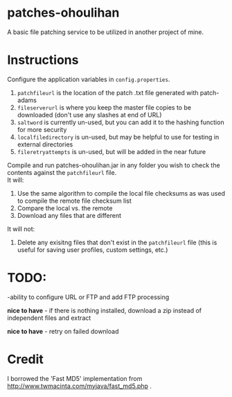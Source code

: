 # patches-ohoulihan
A basic file patching service to be utilized in another project of mine.

# Instructions
Configure the application variables in `config.properties`.
1. `patchfileurl` is the location of the patch .txt file generated with patch-adams
2. `fileserverurl` is where you keep the master file copies to be downloaded (don't use any slashes at end of URL)
3. `saltword` is currently un-used, but you can add it to the hashing function for more security
4. `localfiledirectory` is un-used, but may be helpful to use for testing in external directories
5. `fileretryattempts` is un-used, but will be added in the near future

Compile and run patches-ohoulihan.jar in any folder you wish to check the contents against the `patchfileurl` file.  
It will:
1. Use the same algorithm to compile the local file checksums as was used to compile the remote file checksum list
2. Compare the local vs. the remote
3. Download any files that are different

It will not: 
1. Delete any exisitng files that don't exist in the `patchfileurl` file (this is useful for saving user profiles, custom settings, etc.)

# TODO:
-ability to configure URL or FTP and add FTP processing

**nice to have** - if there is nothing installed, download a zip instead of independent files and extract

**nice to have** - retry on failed download

# Credit
I borrowed the 'Fast MD5' implementation from http://www.twmacinta.com/myjava/fast_md5.php .
